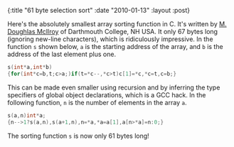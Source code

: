 {:title "61 byte selection sort"
 :date "2010-01-13"
 :layout :post}


Here's the absolutely smallest array sorting function in C.
It's written by <a href="http://www.cs.dartmouth.edu/~doug/">M. Doughlas McIlroy</a> of Darthmouth College, NH USA.
It only 67 bytes long (ignoring new-line characters), which is ridiculously impressive.
In the function `s` shown below, `a` is the starting address of the array, and `b` is the address of the last element plus one.

```c
s(int*a,int*b)
{for(int*c=b,t;c>a;)if(t=*c--,*c>t)c[1]=*c,*c=t,c=b;}
```

This can be made even smaller using recursion and by inferring the type specifiers of global object declarations, which is a GCC hack.
In the following function, `n` is the number of elements in the array `a`.

```c
s(a,n)int*a;
{n-->1?s(a,n),s(a+1,n),n=*a,*a=a[1],a[n>*a]=n:0;}
```

The sorting function `s` is now only 61 bytes long!
